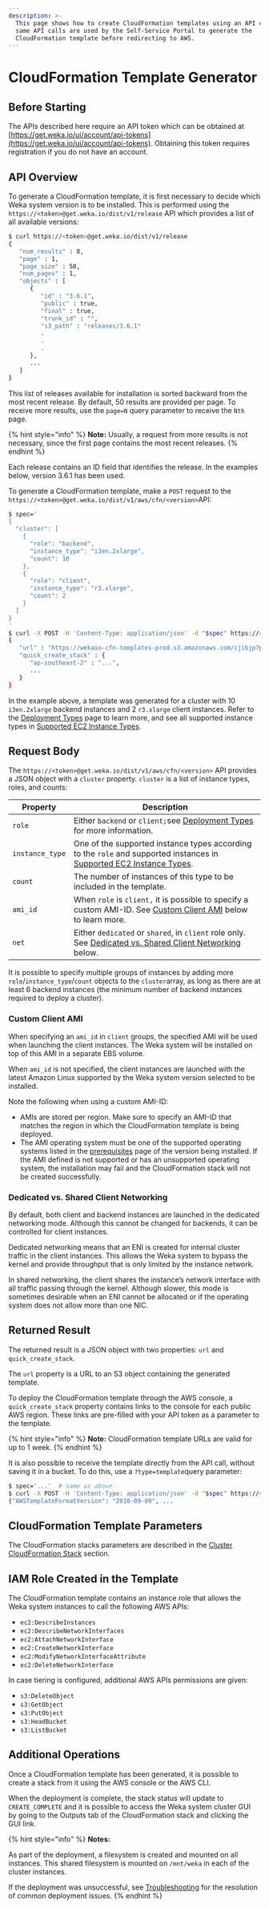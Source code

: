 ```yaml
---
description: >-
  This page shows how to create CloudFormation templates using an API call. The
  same API calls are used by the Self-Service Portal to generate the
  CloudFormation template before redirecting to AWS.
---
```


# CloudFormation Template Generator

## Before Starting

The APIs described here require an API token which can be obtained at [https://get.weka.io/ui/account/api-tokens](https://get.weka.io/ui/account/api-tokens). Obtaining this token requires registration if you do not have an account.

## API Overview

To generate a CloudFormation template, it is first necessary to decide which Weka system version is to be installed. This is performed using the `https://<token>@get.weka.io/dist/v1/release` API which provides a list of all available versions:

```bash
$ curl https://<token>@get.weka.io/dist/v1/release
{
   "num_results" : 8,
   "page" : 1,
   "page_size" : 50,
   "num_pages" : 1,
   "objects" : [
      {
         "id" : "3.6.1",
         "public" : true,
         "final" : true,
         "trunk_id" : "",
         "s3_path" : "releases/3.6.1"
         .
         .
         .
      },
      ...
   ]
}
```

This list of releases available for installation is sorted backward from the most recent release. By default, 50 results are provided per page. To receive more results, use the `page=N` query parameter to receive the `Nth` page.

{% hint style="info" %}
**Note:** Usually, a request from more results is not necessary, since the first page contains the most recent releases.
{% endhint %}

Each release contains an ID field that identifies the release. In the examples below, version 3.6.1 has been used.

To generate a CloudFormation template, make a `POST` request to the `https://<token>@get.weka.io/dist/v1/aws/cfn/<version>`API:

```bash
$ spec='
{
  "cluster": [
    {
      "role": "backend",
      "instance_type": "i3en.2xlarge",
      "count": 10
    },
    {
      "role": "client",
      "instance_type": "r3.xlarge",
      "count": 2
    }
  ]
}
'
$ curl -X POST -H 'Content-Type: application/json' -d "$spec" https://<token>@get.weka.io/dist/v1/aws/cfn/3.6.1
{
   "url" : "https://wekaio-cfn-templates-prod.s3.amazonaws.com/cjibjp7ps000001o9pncqywv6.json",
   "quick_create_stack" : {
      "ap-southeast-2" : "...",
      ...
   }
}
```

In the example above, a template was generated for a cluster with 10 `i3en.2xlarge` backend instances and 2 `r3.xlarge` client instances. Refer to the [Deployment Types](deployment-types.md) page to learn more, and see all supported instance types in [Supported EC2 Instance Types](supported-ec2-instance-types.md).

## Request Body

The `https://<token>@get.weka.io/dist/v1/aws/cfn/<version>` API provides a JSON object with a `cluster` property. `cluster` is a list of instance types, roles, and counts:

| Property        | Description                                                                                                                                                         |
| --------------- | ------------------------------------------------------------------------------------------------------------------------------------------------------------------- |
| `role`          | Either `backend` or `client;`see [Deployment Types](deployment-types.md) for more information.                                                                      |
| `instance_type` | One of the supported instance types according to the `role` and supported instances in [Supported EC2 Instance Types](supported-ec2-instance-types.md).             |
| `count`         | The number of instances of this type to be included in the template.                                                                                                |
| `ami_id`        | When `role` is `client,` it is possible to specify a custom AMI-ID. See [Custom Client AMI](cloudformation.md#custom-client-ami) below to learn more.               |
| `net`           | Either `dedicated` or `shared`, in `client` role only. See [Dedicated vs. Shared Client Networking](cloudformation.md#dedicated-vs-shared-client-networking) below. |

It is possible to specify multiple groups of instances by adding more `role`/`instance_type`/`count` objects to the `cluster`array, as long as there are at least 6 backend instances (the minimum number of backend instances required to deploy a cluster).

### Custom Client AMI

When specifying an `ami_id` in `client` groups, the specified AMI will be used when launching the client instances. The Weka system will be installed on top of this AMI in a separate EBS volume.

When `ami_id` is not specified, the client instances are launched with the latest Amazon Linux supported by the Weka system version selected to be installed.

Note the following when using a custom AMI-ID:

* AMIs are stored per region. Make sure to specify an AMI-ID that matches the region in which the CloudFormation template is being deployed.
* The AMI operating system must be one of the supported operating systems listed in the [prerequisites](../prerequisites-for-installation-of-weka-dedicated-hosts.md#operating-system) page of the version being installed. If the AMI defined is not supported or has an unsupported operating system, the installation may fail and the CloudFormation stack will not be created successfully.

### Dedicated vs. Shared Client Networking

By default, both client and backend instances are launched in the dedicated networking mode. Although this cannot be changed for backends, it can be controlled for client instances.

Dedicated networking means that an ENI is created for internal cluster traffic in the client instances. This allows the Weka system to bypass the kernel and provide throughput that is only limited by the instance network.

In shared networking, the client shares the instance’s network interface with all traffic passing through the kernel. Although slower, this mode is sometimes desirable when an ENI cannot be allocated or if the operating system does not allow more than one NIC.

## Returned Result

The returned result is a JSON object with two properties: `url` and `quick_create_stack`.

The `url` property is a URL to an S3 object containing the generated template.

To deploy the CloudFormation template through the AWS console, a `quick_create_stack` property contains links to the console for each public AWS region. These links are pre-filled with your API token as a parameter to the template.

{% hint style="info" %}
**Note:** CloudFormation template URLs are valid for up to 1 week.
{% endhint %}

It is also possible to receive the template directly from the API call, without saving it in a bucket. To do this, use a `?type=template`query parameter:

```bash
$ spec='...'  # same as above
$ curl -X POST -H 'Content-Type: application/json' -d "$spec" https://<token>@get.weka.io/dist/v1/aws/cfn/3.6.1?type=template
{"AWSTemplateFormatVersion": "2010-09-09", ...
```

## CloudFormation Template Parameters

The  CloudFormation stacks parameters are described in the [Cluster CloudFormation Stack](self-service-portal.md#cluster-cloudformation-stack) section.

## IAM Role Created in the Template

The CloudFormation template contains an instance role that allows the Weka system instances to call the following AWS APIs:

* `ec2:DescribeInstances`
* `ec2:DescribeNetworkInterfaces`
* `ec2:AttachNetworkInterface`
* `ec2:CreateNetworkInterface`
* `ec2:ModifyNetworkInterfaceAttribute`
* `ec2:DeleteNetworkInterface`

In case tiering is configured, additional AWS APIs permissions are given:

* `s3:DeleteObject`
* `s3:GetObject`
* `s3:PutObject`
* `s3:HeadBucket`
* `s3:ListBucket`

## Additional Operations

Once a CloudFormation template has been generated, it is possible to create a stack from it using the AWS console or the AWS CLI.

When the deployment is complete, the stack status will update to `CREATE_COMPLETE` and it is possible to access the Weka system cluster GUI by going to the Outputs tab of the CloudFormation stack and clicking the GUI link.

{% hint style="info" %}
**Notes:**

As part of the deployment, a filesystem is created and mounted on all instances. This shared filesystem is mounted on `/mnt/weka` in each of the cluster instances.

If the deployment was unsuccessful, see [Troubleshooting](troubleshooting.md) for the resolution of common deployment issues.
{% endhint %}
